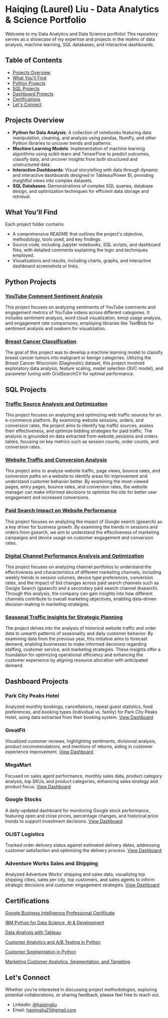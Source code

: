 # Haiqing (Laurel) Liu - Data Analytics & Science Portfolio

Welcome to my Data Analytics and Data Science portfolio! This repository serves as a showcase of my expertise and projects in the realms of data analysis, machine learning, SQL databases, and interactive dashboards. 

## Table of Contents

- [Projects Overview](#projects-overview)
- [What You'll Find](#what-youll-find)
- [Python Projects](#python-projects)
- [SQL Projects](#sql-projects)
- [Dashboard Projects](#dashboard-projects)
- [Certifications](#certifications)
- [Let's Connect](#lets-connect)

## Projects Overview

- **Python for Data Analysis**: A collection of notebooks featuring data manipulation, cleaning, and analysis using pandas, NumPy, and other Python libraries to uncover trends and patterns.
- **Machine Learning Models**: Implementation of machine learning algorithms using scikit-learn and TensorFlow to predict outcomes, classify data, and uncover insights from both structured and unstructured data.
- **Interactive Dashboards**: Visual storytelling with data through dynamic and interactive dashboards designed in Tableau/Power BI, providing insightful views into complex datasets.
- **SQL Databases**: Demonstrations of complex SQL queries, database design, and optimization techniques for efficient data storage and retrieval.

## What You'll Find

Each project folder contains:
- A comprehensive README that outlines the project's objective, methodology, tools used, and key findings.
- Source code, including Jupyter notebooks, SQL scripts, and dashboard files, with detailed comments explaining the logic and techniques employed.
- Visualizations and results, including charts, graphs, and interactive dashboard screenshots or links.
  
## Python Projects

### [YouTube Comment Sentiment Analysis](https://github.com/laureliu/data_analysis_portfolio/tree/main/Youtube%20Text%20Analysis)
This project focuses on analyzing sentiments of YouTube comments and engagement metrics of YouTube videos across different categories. It includes sentiment analysis, word cloud visualization, emoji usage analysis, and engagement rate comparisons, employing libraries like TextBlob for sentiment analysis and seaborn for visualization.

### [Breast Cancer Classification](https://github.com/laureliu/data_analysis_portfolio/tree/main/Breast%20Cancer%20Classification)
The goal of this project was to develop a machine learning model to classify breast cancer tumors into malignant or benign categories. Utilizing the Breast Cancer Wisconsin (Diagnostic) dataset, this project involved exploratory data analysis, feature scaling, model selection (SVC model), and parameter tuning with GridSearchCV for optimal performance.

## SQL Projects

### [Traffic Source Analysis and Optimization](https://github.com/laureliu/data_analysis_portfolio/tree/main/Traffic%20Source%20Analysis)
This project focuses on analyzing and optimizing web traffic sources for an e-commerce platform. By examining website sessions, orders, and conversion rates, the project aims to identify top traffic sources, assess their effectiveness, and optimize bidding strategies for paid traffic. The analysis is grounded on data extracted from website_sessions and orders tables, focusing on key metrics such as session counts, order counts, and conversion rates.

### [Website Traffic and Conversion Analysis](https://github.com/laureliu/data_analysis_portfolio/tree/main/Website%20Traffic%20and%20Conversion%20Analysis)
This project aims to analyze website traffic, page views, bounce rates, and conversion paths on a website to identify areas for improvement and understand customer behavior better. By examining the most-viewed pages, entry pages, bounce rates, and conversion rates, the website manager can make informed decisions to optimize the site for better user engagement and increased conversions.

### [Paid Search Impact on Website Performance](https://github.com/laureliu/data_analysis_portfolio/tree/main/Paid%20Search%20Impact%20on%20Website%20Performance)
This project focuses on analyzing the impact of Google search (gsearch) as a key driver for business growth. By examining the trends in sessions and orders from gsearch, we aim to understand the effectiveness of marketing campaigns and device usage on customer engagement and conversion rates.

### [Digital Channel Performance Analysis and Optimization](https://github.com/laureliu/data_analysis_portfolio/tree/main/Analysis%20for%20Channel%20Portfolio%20Management)
This project focuses on analyzing channel portfolios to understand the effectiveness and characteristics of different marketing channels, including weekly trends in session volumes, device type preferences, conversion rates, and the impact of bid changes across paid search channels such as Google Search (gsearch) and a secondary paid search channel (bsearch). Through this analysis, the company can gain insights into how different channels contribute to overall marketing objectives, enabling data-driven decision-making in marketing strategies.

### [Seasonal Traffic Insights for Strategic Planning](https://github.com/laureliu/data_analysis_portfolio/tree/main/Seasonal%20Traffic%20Insights%20for%20Strategic%20Planning)
The project delves into the analysis of historical website traffic and order data to unearth patterns of seasonality and daily customer behavior. By examining data from the previous year, this initiative aims to forecast demand, enabling businesses to make informed decisions regarding staffing, customer service, and marketing strategies. These insights offer a foundation for optimizing operational efficiency and enhancing the customer experience by aligning resource allocation with anticipated demand. 

## Dashboard Projects

### Park City Peaks Hotel
Analyzed monthly bookings, cancellations, repeat guest statistics, food preferences, and booking types (individual vs. family) for Park City Peaks Hotel, using data extracted from their booking system. [View Dashboard](https://public.tableau.com/app/profile/haiqing.liu6498/viz/HotelBookingsDashboard_17067415021230/Dashboard1)

### GreatFit
Visualized customer reviews, highlighting sentiments, divisional analysis, product recommendations, and mentions of returns, aiding in customer experience improvement. [View Dashboard](https://public.tableau.com/app/profile/haiqing.liu6498/viz/GreatFitReviewDashboard_17067471425190/GreatFitReviewDashboard)

### MegaMart
Focused on sales agent performance, monthly sales data, product category analysis, top SKUs, and product categories, enhancing sales strategy and product focus. [View Dashboard](https://public.tableau.com/app/profile/haiqing.liu6498/viz/SalesAgentDashboard_17067601298400/SalesDashboard)

### Google Stocks
A daily-updated dashboard for monitoring Google stock performance, featuring open and close prices, percentage changes, and historical price trends to support investment decisions. [View Dashboard](https://public.tableau.com/app/profile/haiqing.liu6498/viz/GoogleStocksDashboard/GoogleStocksDashboard)

### OLIST Logistics
Tracked order delivery status against estimated delivery dates, addressing customer satisfaction and optimizing the delivery process. [View Dashboard](https://public.tableau.com/app/profile/haiqing.liu6498/viz/OlistDashboard_17068027935590/OlistDashboard)

### Adventure Works Sales and Shipping
Analyzed Adventure Works’ shipping and sales data, visualizing top shipping cities, sales per city, top customers, and sales agents to inform strategic decisions and customer engagement strategies. [View Dashboard](https://public.tableau.com/app/profile/haiqing.liu6498/viz/DashboardStory_17068065385170/AdventureWorksDashboard)

## Certifications

[Google Business Intelligence Professional Certificate](https://github.com/laureliu/data_analysis_portfolio/blob/main/Certificates/Google%20Business%20Intelligence%20Certificate.pdf)

[IBM Python for Data Science, AI & Development](https://github.com/laureliu/data_analysis_portfolio/blob/main/Certificates/IBM%20Python%20for%20Data%20Science%2C%20AI%20%26%20Development.pdf)

[Data Analysis with Tableau](https://github.com/laureliu/data_analysis_portfolio/blob/main/Certificates/Data%20Analysis%20with%20Tableau.pdf)

[Customer Analytics and A/B Testing in Python](https://github.com/laureliu/data_analysis_portfolio/blob/main/Certificates/Customer%20Analytics%20and%20A%3AB%20Testing%20in%20Python.pdf)

[Customer Segmentation in Python](https://github.com/laureliu/data_analysis_portfolio/blob/main/Certificates/Customer%20Segmentation%20in%20Python.pdf)

[Marketing Customer Analytics, Segmentation, and Targeting](https://github.com/laureliu/data_analysis_portfolio/blob/main/Certificates/Marketing%20Customer%20Analytics%2C%20Segmentation%2C%20and%20Targeting.pdf)


## Let's Connect

Whether you're interested in discussing project methodologies, exploring potential collaborations, or sharing feedback, please feel free to reach out.

- LinkedIn: [@haiqingliu](https://www.linkedin.com/in/haiqingliu47/)
- Email: haiqingliu21@gmail.com
